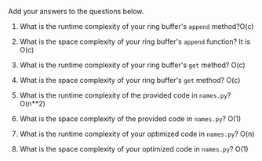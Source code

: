 Add your answers to the questions below.

1. What is the runtime complexity of your ring buffer's `append` method?O(c)

2. What is the space complexity of your ring buffer's `append` function?
   It is O(c)

3. What is the runtime complexity of your ring buffer's `get` method?
   O(c)

4. What is the space complexity of your ring buffer's `get` method?
   O(c)

5. What is the runtime complexity of the provided code in `names.py`?
   O(n\*\*2)
6. What is the space complexity of the provided code in `names.py`?
   O(1)

7. What is the runtime complexity of your optimized code in `names.py`?
   O(n)

8. What is the space complexity of your optimized code in `names.py`?
   O(1)
